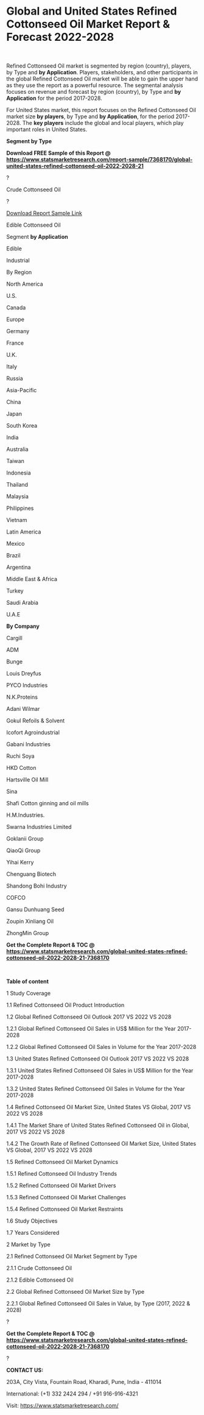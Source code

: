 <h1>Global and United States Refined Cottonseed Oil Market Report & Forecast 2022-2028</h1><br/><p>Refined Cottonseed Oil market is segmented by region (country), players, by Type and <strong>by Application</strong>. Players, stakeholders, and other participants in the global Refined Cottonseed Oil market will be able to gain the upper hand as they use the report as a powerful resource. The segmental analysis focuses on revenue and forecast by region (country), by Type and <strong>by Application</strong> for the period 2017-2028.</p>
 
 
 
 <p>For United States market, this report focuses on the Refined Cottonseed Oil market size <strong>by players</strong>, by Type and <strong>by Application</strong>, for the period 2017-2028. The <strong>key players</strong> include the global and local players, which play important roles in United States.</p>
 
 
 
 <p><strong>Segment by Type</strong></p>
 
 
 
 <div><b>Download FREE Sample of this Report @ <a href="https://www.statsmarketresearch.com/download-free-sample/7368170/global-united-states-refined-cottonseed-oil-2022-2028-21">https://www.statsmarketresearch.com/report-sample/7368170/global-united-states-refined-cottonseed-oil-2022-2028-21</a></b></div>
 
 
 
 <p>? </p>
 
 
 
 <p>Crude Cottonseed Oil</p>
 
 
 
 <p>? </p>
 
 
 
 <p><a href="https://www.statsmarketresearch.com/download-free-sample/7368170/global-united-states-refined-cottonseed-oil-2022-2028-21">Download Report Sample Link</a></p>
 
 
 
 <p>Edible Cottonseed Oil</p>
 
 
 
 <p>Segment <strong>by Application</strong></p>
 
 
 
 <p>Edible</p>
 
 
 
 <p>Industrial</p>
 
 
 
 <p>By Region</p>
 
 
 
 <p>North America</p>
 
 
 
 <p>U.S.</p>
 
 
 
 <p>Canada</p>
 
 
 
 <p>Europe</p>
 
 
 
 <p>Germany</p>
 
 
 
 <p>France</p>
 
 
 
 <p>U.K.</p>
 
 
 
 <p>Italy</p>
 
 
 
 <p>Russia</p>
 
 
 
 <p>Asia-Pacific</p>
 
 
 
 <p>China</p>
 
 
 
 <p>Japan</p>
 
 
 
 <p>South Korea</p>
 
 
 
 <p>India</p>
 
 
 
 <p>Australia</p>
 
 
 
 <p>Taiwan</p>
 
 
 
 <p>Indonesia</p>
 
 
 
 <p>Thailand</p>
 
 
 
 <p>Malaysia</p>
 
 
 
 <p>Philippines</p>
 
 
 
 <p>Vietnam</p>
 
 
 
 <p>Latin America</p>
 
 
 
 <p>Mexico</p>
 
 
 
 <p>Brazil</p>
 
 
 
 <p>Argentina</p>
 
 
 
 <p>Middle East & Africa</p>
 
 
 
 <p>Turkey</p>
 
 
 
 <p>Saudi Arabia</p>
 
 
 
 <p>U.A.E</p>
 
 
 
 <p><strong>By Company</strong></p>
 
 
 
 <p>Cargill</p>
 
 
 
 <p>ADM</p>
 
 
 
 <p>Bunge</p>
 
 
 
 <p>Louis Dreyfus</p>
 
 
 
 <p>PYCO Industries</p>
 
 
 
 <p>N.K.Proteins</p>
 
 
 
 <p>Adani Wilmar</p>
 
 
 
 <p>Gokul Refoils & Solvent</p>
 
 
 
 <p>Icofort Agroindustrial</p>
 
 
 
 <p>Gabani Industries</p>
 
 
 
 <p>Ruchi Soya</p>
 
 
 
 <p>HKD Cotton</p>
 
 
 
 <p>Hartsville Oil Mill</p>
 
 
 
 <p>Sina</p>
 
 
 
 <p>Shafi Cotton ginning and oil mills</p>
 
 
 
 <p>H.M.Industries.</p>
 
 
 
 <p>Swarna Industries Limited</p>
 
 
 
 <p>Goklanii Group</p>
 
 
 
 <p>QiaoQi Group</p>
 
 
 
 <p>Yihai Kerry</p>
 
 
 
 <p>Chenguang Biotech</p>
 
 
 
 <p>Shandong Bohi Industry</p>
 
 
 
 <p>COFCO</p>
 
 
 
 <p>Gansu Dunhuang Seed</p>
 
 
 
 <p>Zoupin Xinliang Oil</p>
 
 
 
 <p>ZhongMin Group</p>
 
 
 
 <div><b>Get the Complete Report & TOC @ <a href="https://www.statsmarketresearch.com/global-united-states-refined-cottonseed-oil-2022-2028-21-7368170">https://www.statsmarketresearch.com/global-united-states-refined-cottonseed-oil-2022-2028-21-7368170</a></b></div>
 
 
 
 <p><br />
 
 <b>Table of content</b></p>
 
 
 
 <p>1 Study Coverage<br />
 
 1.1 Refined Cottonseed Oil Product Introduction<br />
 
 1.2 Global Refined Cottonseed Oil Outlook 2017 VS 2022 VS 2028<br />
 
 1.2.1 Global Refined Cottonseed Oil Sales in US$ Million for the Year 2017-2028<br />
 
 1.2.2 Global Refined Cottonseed Oil Sales in Volume for the Year 2017-2028<br />
 
 1.3 United States Refined Cottonseed Oil Outlook 2017 VS 2022 VS 2028<br />
 
 1.3.1 United States Refined Cottonseed Oil Sales in US$ Million for the Year 2017-2028<br />
 
 1.3.2 United States Refined Cottonseed Oil Sales in Volume for the Year 2017-2028<br />
 
 1.4 Refined Cottonseed Oil Market Size, United States VS Global, 2017 VS 2022 VS 2028<br />
 
 1.4.1 The Market Share of United States Refined Cottonseed Oil in Global, 2017 VS 2022 VS 2028<br />
 
 1.4.2 The Growth Rate of Refined Cottonseed Oil Market Size, United States VS Global, 2017 VS 2022 VS 2028<br />
 
 1.5 Refined Cottonseed Oil Market Dynamics<br />
 
 1.5.1 Refined Cottonseed Oil Industry Trends<br />
 
 1.5.2 Refined Cottonseed Oil Market Drivers<br />
 
 1.5.3 Refined Cottonseed Oil Market Challenges<br />
 
 1.5.4 Refined Cottonseed Oil Market Restraints<br />
 
 1.6 Study Objectives<br />
 
 1.7 Years Considered<br />
 
 2 Market by Type<br />
 
 2.1 Refined Cottonseed Oil Market Segment by Type<br />
 
 2.1.1 Crude Cottonseed Oil<br />
 
 2.1.2 Edible Cottonseed Oil<br />
 
 2.2 Global Refined Cottonseed Oil Market Size by Type<br />
 
 2.2.1 Global Refined Cottonseed Oil Sales in Value, by Type (2017, 2022 & 2028)<br />
 
 ? </p>
 
 
 
 <div><b>Get the Complete Report & TOC @ <a href="https://www.statsmarketresearch.com/global-united-states-refined-cottonseed-oil-2022-2028-21-7368170">https://www.statsmarketresearch.com/global-united-states-refined-cottonseed-oil-2022-2028-21-7368170</a></b></div>
 
 
 
 <p>? </p>
 
 
 
 <p><b>CONTACT US:</b><br />
 
 203A, City Vista, Fountain Road, Kharadi, Pune, India - 411014<br />
 
 International: (+1) 332 2424 294 / +91 916-916-4321<br />
 
 Visit: <a href="https://www.statsmarketresearch.com/">https://www.statsmarketresearch.com/</a></p>